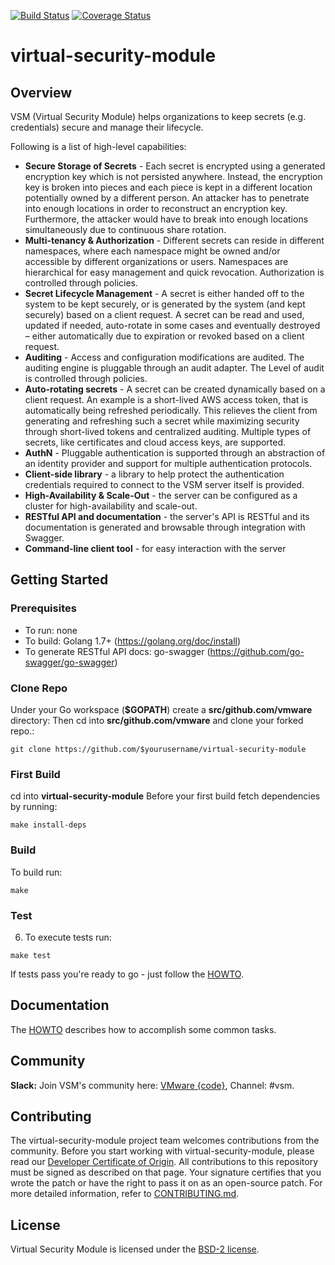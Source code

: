 [![Build Status](https://travis-ci.org/vmware/virtual-security-module.svg?branch=master)](https://travis-ci.org/vmware/virtual-security-module)
[![Coverage Status](https://coveralls.io/repos/github/vmware/virtual-security-module/badge.svg?branch=master)](https://coveralls.io/github/vmware/virtual-security-module?branch=master)

# virtual-security-module

## Overview
VSM (Virtual Security Module) helps organizations to keep secrets (e.g. credentials) secure and manage their lifecycle.

Following is a list of high-level capabilities:
 * **Secure Storage of Secrets** - Each secret is encrypted using a generated encryption key which is not persisted anywhere. Instead,
   the encryption key is broken into pieces and each piece is kept in a different location potentially owned by a different person.
   An attacker has to penetrate into enough locations in order to reconstruct an encryption key. Furthermore, the attacker would
   have to break into enough locations simultaneously due to continuous share rotation.
 * **Multi-tenancy & Authorization** - Different secrets can reside in different namespaces, where each namespace might be owned and/or
   accessible by different organizations or users. Namespaces are hierarchical for easy management and quick revocation.
   Authorization is controlled through policies.
 * **Secret Lifecycle Management** - A secret is either handed off to the system to be kept securely, or is generated by the system
   (and kept securely) based on a client request. A secret can be read and used, updated if needed, auto-rotate in some cases and
   eventually destroyed – either automatically due to expiration or revoked based on a client request.
 * **Auditing** - Access and configuration modifications are audited. The auditing engine is pluggable through an audit adapter. The
   Level of audit is controlled through policies.
 * **Auto-rotating secrets** - A secret can be created dynamically based on a client request. An example is a short-lived AWS access
   token, that is automatically being refreshed periodically. This relieves the client from generating and refreshing such a secret
   while maximizing security through short-lived tokens and centralized auditing. Multiple types of secrets, like certificates and
   cloud access keys, are supported.
 * **AuthN** - Pluggable authentication is supported through an abstraction of an identity provider and support for multiple
   authentication protocols.
 * **Client-side library** - a library to help protect the authentication credentials required to connect to the VSM server itself is
   provided.
 * **High-Availability & Scale-Out** - the server can be configured as a cluster for high-availability and scale-out.
 * **RESTful API and documentation** - the server's API is RESTful and its documentation is generated and browsable through integration
   with Swagger.
 * **Command-line client tool** - for easy interaction with the server

## Getting Started

### Prerequisites

* To run: none
* To build: Golang 1.7+ (https://golang.org/doc/install)
* To generate RESTful API docs: go-swagger (https://github.com/go-swagger/go-swagger)

### Clone Repo

Under your Go workspace (**$GOPATH**) create a **src/github.com/vmware** directory:
Then cd into **src/github.com/vmware** and clone your forked repo.\:
```
git clone https://github.com/$yourusername/virtual-security-module
```

### First Build

cd into **virtual-security-module**
Before your first build fetch dependencies by running:
```
make install-deps
```

### Build

To build run:
```
make
```

### Test
6. To execute tests run:
```
make test
```

If tests pass you're ready to go - just follow the [HOWTO](doc/HOWTO.md).

## Documentation
The [HOWTO](doc/HOWTO.md) describes how to accomplish some common tasks.

## Community
**Slack:** Join VSM's community here: [VMware {code}](https://code.vmware.com/join/), Channel: #vsm.  

## Contributing

The virtual-security-module project team welcomes contributions from the community.
Before you start working with virtual-security-module, please read our
[Developer Certificate of Origin](https://cla.vmware.com/dco). All contributions to
this repository must be signed as described on that page. Your signature certifies that
you wrote the patch or have the right to pass it on as an open-source patch. For more
detailed information, refer to [CONTRIBUTING.md](CONTRIBUTING.md).

## License
Virtual Security Module is licensed under the [BSD-2 license](https://github.com/vmware/virtual-security-module/blob/master/LICENSE).
